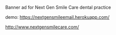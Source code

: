 Banner ad for Next Gen Smile Care dental practice

demo: https://nextgensmileemail.herokuapp.com/

http://www.nextgensmilecare.com/
